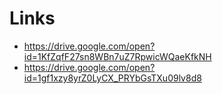 ---
---

# Links

- <https://drive.google.com/open?id=1KfZqfF27sn8WBn7uZ7RpwicWQaeKfkNH>
- <https://drive.google.com/open?id=1gf1xzy8yrZ0LyCX_PRYbGsTXu09lv8d8>
